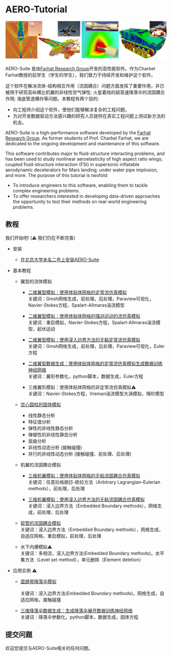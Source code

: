 # AERO-Tutorial

<img src="Figs/AERO.png" width="800" />


AERO-Suite 是由[Farhat Research Group](https://web.stanford.edu/group/frg/)开发的高性能软件。作为Charbel Farhat教授的前学生（学生的学生），我们致力于持续开发和维护这个软件。

这个软件在解决流体-结构相互作用（流固耦合）问题方面发挥了重要作用，并已被用于研究高纵横比机翼的非线性空气弹性; 火星着陆的超音速降落伞的流固耦合作用; 海底管道爆炸等问题。本教程有两个目的:
* 向工程师介绍这个软件，使他们能够解决复杂的工程问题。
* 为对开发数据驱动方法感兴趣的研究人员提供在真实工程问题上测试新方法的机会。



AERO-Suite is a high-performance software developed by the [Farhat Research Group](https://web.stanford.edu/group/frg/). As former students of Prof. Charbel Farhat, we are dedicated to the ongoing development and maintenance of this software.


This software contributes major to fluid-structure interacting problems, and has been used to study nonlinear aeroelasticity of high aspect ratio wings; coupled fluid-structure interaction (FSI) in supersonic inflatable aerodynamic decelerators for Mars landing; under water pipe implosion, and more. The purpose of this tutorial is twofold:
* To introduce engineers to this software, enabling them to tackle complex engineering problems.
* To offer researchers interested in developing data-driven approaches the opportunity to test their methods on real-world engineering problems.



## 教程
我们开始吧! (⚠️ 我们仍在不断完善)

* 安装
    * [在北京大学未名二号上安装AERO-Suite](Install/Install_PKU_wm2.ipynb)

* 基本教程
    * 翼型的流体模拟
        * [二维翼型模拟：使用体贴体网格的定常流仿真模拟](NACA/ALE/simulations/NACA_ALE_STEADY_README.ipynb)  
        关键词：Gmsh网格生成，前处理，后处理，Paraview可视化，Navier-Stokes方程，Spalart-Allmaras湍流模型
            
        * [二维翼型模拟：使用体贴体网格的强迫运动的流仿真模拟](NACA/ALE/simulations/NACA_ALE_FORCED_README.ipynb)  
        关键词：重启模拟，Navier-Stokes方程，Spalart-Allmaras湍流模型，起伏运动
        
        * [二维翼型模拟：使用浸入边界方法的无黏定常流仿真模拟](NACA/EBM/simulations/NACA_EBM_STEADY_README.ipynb)  
        关键词：Gmsh网格生成，前处理，后处理，Paraview可视化，Euler方程
        
        * [二维翼型数据生成：使用体贴体网格的定常流仿真模拟生成数据训练神经网络](Airfoil_Data/AIRFOIL_DATA_README.ipynb)  
        关键词：翼形参数化，python脚本，数据生成，Euler方程
        
        * 三维翼形模拟：使用体贴体网格的非定常流仿真模拟⚠️  
        关键词：Navier-Stokes方程，Vreman湍流模型大涡模拟，降阶模型
        
    * [空心圆柱的固体模拟](Cylinder/simulations/CYLINDER_README.ipynb)
        * 线性静态分析
        * 特征值分析
        * 弹性的非线性静态分析 
        * 弹塑性的非线性静态分析 
        * 屈曲分析 
        * 非线性动态分析 (接触碰撞)
        * 并行的非线性动态分析 (接触碰撞、前处理、后处理)
  
        
    * 机翼的流固耦合模拟    
        * [三维机翼模拟：使用体贴体网格的无粘流固耦合仿真模拟](Wing/AGARD_ALE/simulations/AGARD_ALE_FSI_README.ipynb)  
        关键词：任意拉格朗日-欧拉方法（Arbitrary Lagrangian–Eulerian methods），前处理，后处理
        
        * [三维机翼模拟：使用浸入边界方法的无粘流固耦合仿真模拟](Wing/AGARD_EBM/simulations/AGARD_EBM_FSI_README.ipynb)  
        关键词：浸入边界方法（Embedded Boundary methods），网格生成，前处理，后处理
        
    * [软管的流固耦合模拟](Beam/simulations/BEAM_EBM_FSI_README.ipynb)<br>
    关键词：浸入边界方法（Embedded Boundary methods），网格生成，自适应网格，重启模拟，前处理，后处理
    
    * 水下内爆模拟⚠️<br>
    关键词：多相流，浸入边界方法(Embedded Boundary methods)，水平集方法（Level set method），单元删除（Element deletion）
   
* 应用实例 ⚠️
    * [盘缝带降落伞模拟](Parachute_DGB/simulations/PID_GDB_README.ipynb)<br>  
    关键词：浸入边界方法(Embedded Boundary methods)，网格生成，自适应网格，接触碰撞
    
    * [三维降落伞数据生成：生成降落伞展开数据训练神经网络](Parachute_Data/PARACHUTE_DATA_README.ipynb)  
    关键词：降落伞参数化，python脚本，数据生成，固体方程
      
        
## 提交问题

欢迎您提交与AERO-Suite相关的任何问题。 
